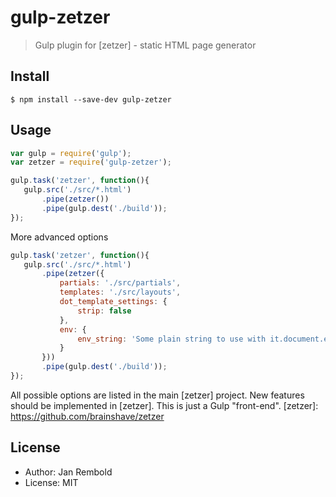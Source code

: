 # gulp-zetzer

> Gulp plugin for [zetzer] - static HTML page generator

## Install

```
$ npm install --save-dev gulp-zetzer
```


## Usage

```js
var gulp = require('gulp');
var zetzer = require('gulp-zetzer');

gulp.task('zetzer', function(){
   gulp.src('./src/*.html')
       .pipe(zetzer())
       .pipe(gulp.dest('./build'));
});
```

More advanced options
```js
gulp.task('zetzer', function(){
   gulp.src('./src/*.html')
       .pipe(zetzer({
		   partials: './src/partials',
		   templates: './src/layouts',
		   dot_template_settings: {
			   strip: false
		   },
		   env: {
			   env_string: 'Some plain string to use with it.document.env_string'
		   }
       }))
       .pipe(gulp.dest('./build'));
});
```

All possible options are listed in the main [zetzer] project.
New features should be implemented in [zetzer]. This is just a Gulp "front-end".
[zetzer]: https://github.com/brainshave/zetzer


## License
* Author: Jan Rembold
* License: MIT
